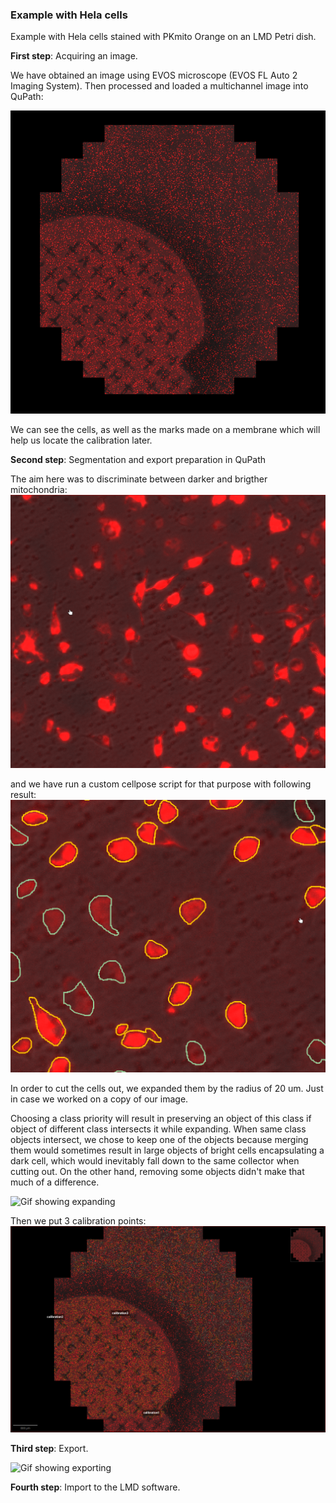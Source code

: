 ### Example with Hela cells

Example with Hela cells stained with PKmito Orange on an
LMD Petri dish.

**First step**: Acquiring an image.

We have obtained an image using EVOS microscope 
(EVOS FL Auto 2 Imaging System). Then processed and loaded a multichannel
image into QuPath:

![Image](./assets/example2/Image.png)

We can see the cells, as well as the marks made on a membrane
which will help us locate the calibration later. 

**Second step**: Segmentation and export preparation in QuPath

The aim here was to discriminate between darker and brigther mitochondria:
![Image](./assets/example2/Cells_zoomed.png)

and we have run a custom cellpose script for that purpose with following result:
![Image](./assets/example2/Cells_zoomed_segmented.png)

In order to cut the cells out, we expanded them by the radius of 20 um.
Just in case we worked on a copy of our image.

Choosing a class priority will result in preserving an object of this 
class if object
of different class intersects it while expanding. When
same class objects intersect, we chose to keep one of the objects because merging them
would sometimes result in large objects of bright cells encapsulating
a dark cell, which would inevitably fall down to the same collector when cutting 
out. On the other hand, 
removing some objects didn't make that much of a difference.

![Gif showing expanding](./assets/example2/Processing.gif)


Then we put 3 calibration points:
![Image](./assets/example2/Calibration_points_after.png)

**Third step**: Export.

![Gif showing exporting](./assets/example2/Exporting.gif)


**Fourth step**: Import to the LMD software.













